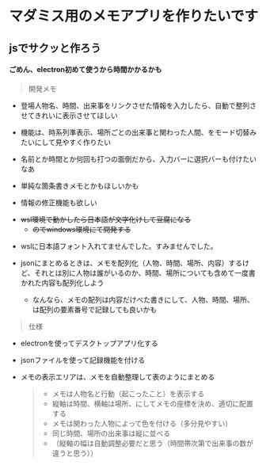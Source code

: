 # マダミス用のメモアプリを作りたいです
## jsでサクッと作ろう
#### ごめん、electron初めて使うから時間かかるかも
> 開発メモ
- 登場人物名、時間、出来事をリンクさせた情報を入力したら、自動で整列させてきれいに表示させてほしい

- 機能は、時系列準表示、場所ごとの出来事と関わった人間、をモード切替みたいにして見やすく作りたい

- 名前とか時間とか何回も打つの面倒だから、入力バーに選択バーも付けたいなあ
- 単純な箇条書きメモとかもほしいかも
- 情報の修正機能も欲しい

* ~~wsl環境で動かしたら日本語が文字化けして豆腐になる~~
  * ~~のでwindows環境にて開発する~~
 
- wslに日本語フォント入れてませんでした。すみませんでした。

- jsonにまとめるときは、メモを配列化（人物、時間、場所、内容）するけど、それとは別に人物は誰がいるのか、時間、場所についても含めて一度書かれた内容も配列化しよう
  - なんなら、メモの配列は内容だけべた書きにして、人物、時間、場所、は配列の要素番号で記録しても良いかも

> 仕様
- electronを使ってデスクトップアプリ化する
- jsonファイルを使って記録機能を付ける
- メモの表示エリアは、メモを自動整理して表のようにまとめる
  
  > - メモは人物名と行動（起こったこと）を表示する
  > - 縦軸は時間、横軸は場所、にしてメモの座標を決め、適切に配置する
  > - メモは関わった人物によって色を付ける（多分見やすい）
  > - 同じ時間、場所の出来事は縦に並べる
  > - （縦軸の幅は自動調整必要だと思う（時間帯次第で出来事の数が違うと思う））
